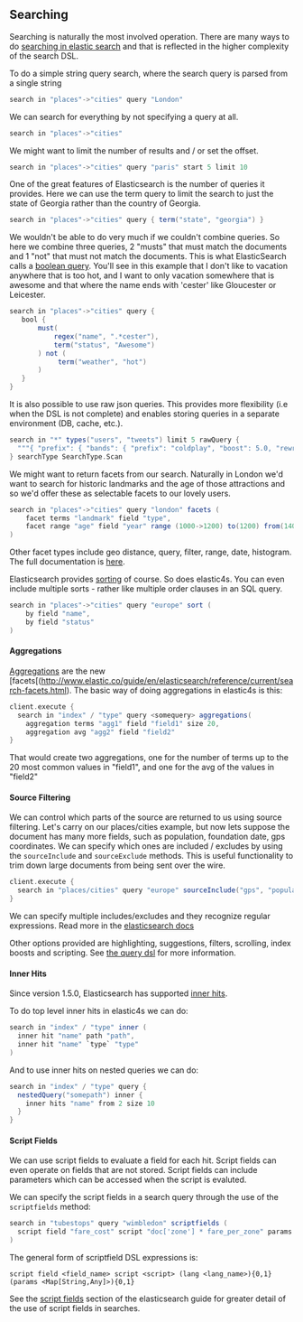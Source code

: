 ## Searching

Searching is naturally the most involved operation. There are many ways to do [searching in elastic search](http://www.elasticsearch.org/guide/reference/api/search/) and that is reflected
in the higher complexity of the search DSL.

To do a simple string query search, where the search query is parsed from a single string
```scala
search in "places"->"cities" query "London"
```

We can search for everything by not specifying a query at all.
```scala
search in "places"->"cities"
```

We might want to limit the number of results and / or set the offset.
```scala
search in "places"->"cities" query "paris" start 5 limit 10
```

One of the great features of Elasticsearch is the number of queries it provides. Here we can use the term query to limit the search to just the state of Georgia rather than the country of Georgia.
```scala
search in "places"->"cities" query { term("state", "georgia") }
```

We wouldn't be able to do very much if we couldn't combine queries. So here we combine three queries, 2 "musts" that must match the documents and 1 "not" that must not match the documents. This is what ElasticSearch calls a [boolean query](http://www.elasticsearch.org/guide/reference/query-dsl/bool-query/). You'll see in this example that I don't like to vacation anywhere that is too hot, and I want to only vacation somewhere that is awesome and that where the name ends with 'cester' like Gloucester or Leicester.
```scala
search in "places"->"cities" query {
   bool {
       must(
           regex("name", ".*cester"),
           term("status", "Awesome")
       ) not (
            term("weather", "hot")
       )
   }
}
```

It is also possible to use raw json queries. This provides more flexibility (i.e when the DSL is not complete) and enables storing queries in a separate environment (DB, cache, etc.).
```scala
search in "*" types("users", "tweets") limit 5 rawQuery {
  """{ "prefix": { "bands": { "prefix": "coldplay", "boost": 5.0, "rewrite": "yes" } } }"""
} searchType SearchType.Scan
```


We might want to return facets from our search. Naturally in London we'd want to search for historic landmarks and the age of those attractions and so we'd offer these as selectable facets to our lovely users.
```scala
search in "places"->"cities" query "london" facets (
    facet terms "landmark" field "type",
    facet range "age" field "year" range (1000->1200) to(1200) from(1400)
)
```

Other facet types include geo distance, query, filter, range, date, histogram. The full documentation is [here](http://www.elasticsearch.org/guide/reference/api/search/facets/).

Elasticsearch provides [sorting](http://www.elasticsearch.org/guide/reference/api/search/facets/) of course. So does elastic4s. You can even include multiple sorts - rather like multiple order clauses in an SQL query.

```scala
search in "places"->"cities" query "europe" sort (
    by field "name",
    by field "status"
)
```

#### Aggregations

[Aggregations](http://www.elastic.co/guide/en/elasticsearch/reference/current/search-aggregations.html) are the new [facets[(http://www.elastic.co/guide/en/elasticsearch/reference/current/search-facets.html). The basic way of doing aggregations in elastic4s is this:

```scala
client.execute {
  search in "index" / "type" query <somequery> aggregations(
    aggregation terms "agg1" field "field1" size 20,
    aggregation avg "agg2" field "field2"
}
```

That would create two aggregations, one for the number of terms up to the 20 most common values in "field1", and one for the avg of the values in "field2"

#### Source Filtering

We can control which parts of the source are returned to us using source filtering. Let's carry on our places/cities 
example, but now lets suppose the document has many more fields, such as population, foundation date, 
gps coordinates. We can specify which ones are included / excludes by using the `sourceInclude` and `sourceExclude` 
methods. This is useful functionality to trim down large documents from being sent over the wire.

```scala
client.execute {
  search in "places/cities" query "europe" sourceInclude("gps", "populat*") sourceExclude("denonymn", "capit*")
}
```

We can specify multiple includes/excludes and they recognize regular expressions. Read more in the [elasticsearch 
docs](http://www.elasticsearch.org/guide/en/elasticsearch/reference/current/search-request-source-filtering.html)

Other options provided are highlighting, suggestions, filters, scrolling, index boosts and scripting. See [the query dsl](http://www.elasticsearch.org/guide/reference/api/search/) for more information.

#### Inner Hits

Since version 1.5.0, Elasticsearch has supported [inner hits](http://www.elastic.co/guide/en/elasticsearch/reference/1.5/search-request-inner-hits.html).

To do top level inner hits in elastic4s we can do:

```scala
search in "index" / "type" inner (
  inner hit "name" path "path",
  inner hit "name" `type` "type"
)
```

And to use inner hits on nested queries we can do:

```scala
search in "index" / "type" query {
  nestedQuery("somepath") inner {
    inner hits "name" from 2 size 10
  }
}
```

#### Script Fields

We can use script fields to evaluate a field for each hit. Script fields can even operate on fields that are not stored. Script fields can include parameters which can be accessed when the script is evaluted.

We can specify the script fields in a search query through the use of the `scriptfields` method:

```scala
search in "tubestops" query "wimbledon" scriptfields (
  script field "fare_cost" script "doc['zone'] * fare_per_zone" params Map("fare_per_zone" -> 3.00)
)
```

The general form of scriptfield DSL expressions is:

```
script field <field_name> script <script> (lang <lang_name>){0,1} (params <Map[String,Any]>){0,1}
```

See the [script fields](http://www.elasticsearch.org/guide/en/elasticsearch/reference/current/search-request-script-fields.html) section of the elasticsearch guide for greater detail of the use of script fields in searches.
